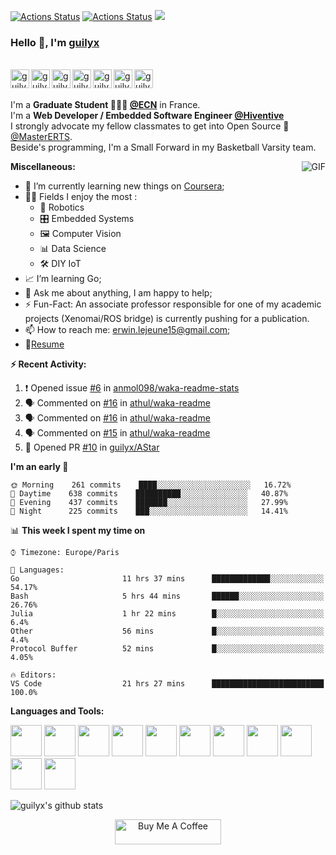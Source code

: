 [![Actions Status](https://github.com/guilyx/guilyx/workflows/wakatime-stats/badge.svg)](https://github.com/guilyx/guilyx/actions)
[![Actions Status](https://github.com/guilyx/guilyx/workflows/update-gh-activity/badge.svg)](https://github.com/guilyx/guilyx/actions)
![](https://visitor-badge.glitch.me/badge?page_id=guilyx.guilyx)

### Hello 👋, I'm [guilyx](https://guilyx.github.io) 

<br/>
<a href="https://twitter.com/spida_rwin">
  <img align="left" alt="guilyx | Twitter" width="30px" src="https://image.flaticon.com/icons/svg/2111/2111703.svg" />
</a>
<a href="https://www.linkedin.com/in/erwinlejeune-lkn">
  <img align="left" alt="guilyx's LinkdeIN" width="30px" src="https://image.flaticon.com/icons/svg/2111/2111465.svg" />
</a>
<a href="https://www.facebook.com/erwin.lejeune">
  <img align="left" alt="guilyx's Facebook" width="30px" src="https://image.flaticon.com/icons/svg/2111/2111342.svg" />
</a>
<a href="https://www.instagram.com/spid_erwin">
  <img align="left" alt="guilyx's Instagram" width="30px" src="https://image.flaticon.com/icons/svg/2111/2111421.svg" />
</a>
<a href="https://open.spotify.com/user/11147618695?si=zZFn6uAGRLyoU02lsG50GA">
  <img align="left" alt="guilyx's Spotify" width="30px" src="https://image.flaticon.com/icons/svg/2111/2111627.svg" />
</a>
<a href="https://www.codewars.com/users/Guilyx">
  <img align="left" alt="guilyx's Codewars" width="30px" src="https://image.flaticon.com/icons/svg/993/993515.svg" />
</a>
<a href="https://www.codingame.com/profile/452b06c872f9773a58e7abff97b738a98661992">
  <img align="left" alt="guilyx's Codingames" width="30px" src="https://image.flaticon.com/icons/svg/2010/2010522.svg" />
</a> <br /> <br />

I'm a **Graduate Student 👨🏽‍💼 [@ECN](https://www.ec-nantes.fr)** in France. <br />
I'm a **Web Developer / Embedded Software Engineer [@Hiventive](https://www.hiventive.com)**  <br />
I strongly advocate my fellow classmates to get into Open Source 📢 [@MasterERTS](https://github.com/MasterERTS).  <br />
Beside's programming, I'm a Small Forward in my Basketball Varsity team. <br />

  <img align="right" alt="GIF" src="https://media1.tenor.com/images/1c6140897565e34a4e98f618e220dc0d/tenor.gif?itemid=9358372" />
  
**Miscellaneous:**

- 📖 I’m currently learning new things on [Coursera](https://www.coursera.org);
- 🤹🏽 Fields I enjoy the most :
  - 🤖 Robotics 
  - 🎛 Embedded Systems
  - 🖼 Computer Vision
  - 📊 Data Science
  - 🛠 DIY IoT
- 📈 I’m learning Go;
- 💬 Ask me about anything, I am happy to help;
- ⚡️ Fun-Fact: An associate professor responsible for one of my academic projects (Xenomai/ROS bridge) is currently pushing for a publication.
- 📫 How to reach me: <erwin.lejeune15@gmail.com>;
- 📝[Resume](https://github.com/guilyx/guilyx/files/4924811/erwinlejeune_internships.pdf)

**:zap: Recent Activity:**

<!--START_SECTION:activity-->
1. ❗️ Opened issue [#6](https://github.com//anmol098/waka-readme-stats/issues/6) in [anmol098/waka-readme-stats](https://github.com//anmol098/waka-readme-stats)
2. 🗣 Commented on [#16](https://github.com//athul/waka-readme/issues/16) in [athul/waka-readme](https://github.com//athul/waka-readme)
3. 🗣 Commented on [#16](https://github.com//athul/waka-readme/issues/16) in [athul/waka-readme](https://github.com//athul/waka-readme)
4. 🗣 Commented on [#15](https://github.com//athul/waka-readme/issues/15) in [athul/waka-readme](https://github.com//athul/waka-readme)
5. 💪 Opened PR [#10](https://github.com//guilyx/AStar/pull/10) in [guilyx/AStar](https://github.com//guilyx/AStar)
<!--END_SECTION:activity-->

<!--START_SECTION:waka-->
**I'm an early 🐤** 

```text
🌞 Morning    261 commits    ████░░░░░░░░░░░░░░░░░░░░░   16.72% 
🌆 Daytime    638 commits    ██████████░░░░░░░░░░░░░░░   40.87% 
🌃 Evening    437 commits    ███████░░░░░░░░░░░░░░░░░░   27.99% 
🌙 Night      225 commits    ███░░░░░░░░░░░░░░░░░░░░░░   14.41%

```


📊 **This week I spent my time on** 

```text
⌚︎ Timezone: Europe/Paris

💬 Languages: 
Go                       11 hrs 37 mins      █████████████░░░░░░░░░░░░   54.17% 
Bash                     5 hrs 44 mins       ██████░░░░░░░░░░░░░░░░░░░   26.76% 
Julia                    1 hr 22 mins        █░░░░░░░░░░░░░░░░░░░░░░░░   6.4% 
Other                    56 mins             █░░░░░░░░░░░░░░░░░░░░░░░░   4.4% 
Protocol Buffer          52 mins             █░░░░░░░░░░░░░░░░░░░░░░░░   4.05%

🔥 Editors: 
VS Code                  21 hrs 27 mins      █████████████████████████   100.0%

```


<!--END_SECTION:waka-->

**Languages and Tools:**  

<code><img height="50" src="https://image.flaticon.com/icons/svg/2861/2861557.svg"></code>
<code><img height="50" src="https://image.flaticon.com/icons/svg/3190/3190604.svg"></code>
<code><img height="50" src="https://image.flaticon.com/icons/svg/2942/2942156.svg"></code>
<code><img height="50" src="https://img.icons8.com/color/48/000000/golang.png"></code>
<code><img height="50" src="https://image.flaticon.com/icons/svg/1628/1628182.svg"></code>
<code><img height="50" src="https://image.flaticon.com/icons/png/512/2085/2085061.png"></code>
<code><img height="50" src="https://image.flaticon.com/icons/svg/2535/2535543.svg"></code>
<code><img height="50" src="https://cdn.icon-icons.com/icons2/1508/PNG/512/matlab_104289.png"></code>
<code><img height="50" src="https://image.flaticon.com/icons/svg/2721/2721297.svg"></code>
<code><img height="50" src="https://image.flaticon.com/icons/svg/752/752605.svg"></code>
<code><img height="50" src="https://image.flaticon.com/icons/svg/1680/1680899.svg"></code>



![guilyx's github stats](https://github-readme-stats.vercel.app/api?username=guilyx&show_icons=true&hide_border=true)

<p align="center">
<a href="https://www.buymeacoffee.com/dq01aOE" target="_blank"><img src="https://cdn.buymeacoffee.com/buttons/default-red.png" alt="Buy Me A Coffee" height="40" width="170" ></a>
</p>
